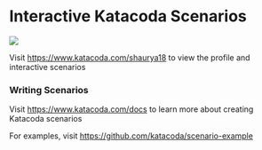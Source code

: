 # Interactive Katacoda Scenarios

[![](http://shields.katacoda.com/katacoda/shaurya18/count.svg)](https://www.katacoda.com/shaurya18 "Get your profile on Katacoda.com")

Visit https://www.katacoda.com/shaurya18 to view the profile and interactive scenarios

### Writing Scenarios
Visit https://www.katacoda.com/docs to learn more about creating Katacoda scenarios

For examples, visit https://github.com/katacoda/scenario-example
